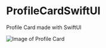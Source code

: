 # ProfileCardSwiftUI
Profile Card made with SwiftUI


![Image of Profile Card](https://octodex.github.com/images/yaktocat.png)
